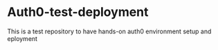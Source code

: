 # Auth0-test-deployment
This is a test repository to have hands-on auth0 environment setup and eployment
